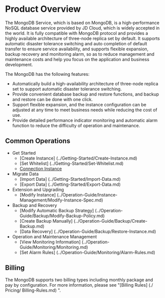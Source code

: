 # Product Overview


The MongoDB Service, which is based on MongoDB, is a high-performance NoSQL database service provided by JD Cloud, which is widely accepted in the world. It is fully compatible with MongoDB protocol and provides a highly available architecture of three-node replica set by default. It supports automatic disaster tolerance switching and auto completion of default transfer to ensure service availability, and supports flexible expansion, backup recovery and monitoring alarm, so as to reduce management and maintenance costs and help you focus on the application and business development.

The MongoDB has the following features:

* Automatically build a high-availability architecture of three-node replica set to support automatic disaster tolerance switching.
* Provide convenient database backup and restore functions, and backup and restore can be done with one click.
* Support flexible expansion, and the instance configuration can be adjusted at any time to meet business needs while reducing the cost of use.
* Provide detailed performance indicator monitoring and automatic alarm function to reduce the difficulty of operation and maintenance.

## Common Operations

- Get Started
	- [Create Instance] (../Getting-Started/Create-Instance.md)
	- [Set Whitelist] (../Getting-Started/Set-Whitelist.md)
	- [Connection Instance](../Getting-Started/Connect-Instance.md)
- Migrate Data
	- [Import Data] (../Getting-Started/Import-Data.md)
	- [Export Data] (../Getting-Started/Export-Data.md)
- Extension and Upgrading
	- [Modify Instance] (../Operation-Guide/Instance-Management/Modify-Instance-Spec.md)
- Backup and Recovery
	- [Modify Automatic Backup Strategy] (../Operation-Guide/Backup/Modify-Backup-Policy.md)
	- [Create Backup Manually] (../Operation-Guide/Backup/Create-Backup.md)
	- [Data Recovery] (../Operation-Guide/Backup/Restore-Instance.md)
- Operation and Maintenance Management
	- [View Monitoring Information] (../Operation-Guide/Monitoring/Monitoring.md)
	- [Set Alarm Rules] (../Operation-Guide/Monitoring/Alarm-Rules.md)

## Billing
The MongoDB supports two billing types including monthly package and pay by configuration. For more information, please see "[Billing Rules] (./ Pricing/ Billing-Rules.md) ".
